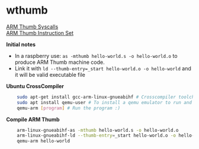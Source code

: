 # wthumb
[ARM Thumb Syscalls](https://syscalls.w3challs.com/?arch=arm_thumb)  
[ARM Thumb Instruction Set](https://developer.arm.com/documentation/ddi0210/c/Introduction/Instruction-set-summary/Thumb-instruction-summary?lang=en)  

**Initial notes**
* In a raspberry use: `as -mthumb hello-world.s -o hello-world.o` to produce ARM Thumb machine code.
* Link it with `ld --thumb-entry=_start hello-world.o -o hello-world` and it will be valid executable file

**Ubuntu CrossCompiler**
```sh
    sudo apt-get install gcc-arm-linux-gnueabihf # Crosscompiler toolchain
    sudo apt install qemu-user # To install a qemu emulator to run and test the compiled files
    qemu-arm [program] # Run the program :)
```
**Compile ARM Thumb**
```sh
    arm-linux-gnueabihf-as -mthumb hello-world.s -o hello-world.o
    arm-linux-gnueabihf-ld --thumb-entry=_start hello-world.o -o hello-world.exe
    qemu-arm hello-world
```
